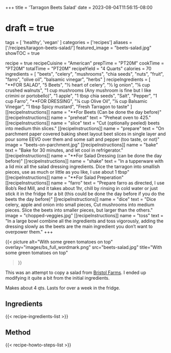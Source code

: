 +++
title = 'Tarragon Beets Salad'
date = 2023-08-04T11:56:15-08:00
# draft = true
tags = [
  'healthy',
  'vegan'
  ]
categories = ['recipes']
aliases = ['/recipes/taragon-beets-salad/']
featured_image = "beets-salad.jpg"
showTOC = true

recipe = true
recipeCuisine = "American"
prepTime = "PT20M"
cookTime = "PT20M"
totalTime = "PT20M"
recipeYield = "4 Quarts"
calories = 70
ingredients = [
  "beets",
  "celery",
  "mushrooms",
  "chia seeds",
  "nuts",
  "fruit",
  "farro",
  "olive oil",
  "balsamic vinegar",
  "herbs"
]
recipeIngredients = [
    "**FOR SALAD",
    "5 Beets",
    "½ heart of celery",
    "½ lg onion",
    "¼ cup crushed walnuts",
    "1 cup mushrooms (Any mushroom is fine but I like crimini or portobello)",
    "1 apple",
    "1 tbsp chia seeds",
    "Salt",
    "Pepper",
    "1 cup Farro",
    "**FOR DRESSING",
    "¼ cup Olive Oil",
    "¼ cup Balsamic Vinegar",
    "1 tbsp Spicy mustard",
    "Fresh Tarragon to taste"
  ]
[[recipeInstructions]]
  name = "**For Beets (Can be done the day before)"
[[recipeInstructions]]
  name = "preheat"
  text = "Preheat oven to 425."
[[recipeInstructions]]
  name = "slice"
  text = "Cut (optionally peeled) beets into medium thin slices."
[[recipeInstructions]]
  name = "prepare"
  text = "On parchment paper covered baking sheet layout beet slices in single layer and pour some EEVO over them and some salt and pepper (too taste, or not)"
  image = "beets-on-parchment.jpg"
[[recipeInstructions]]
  name = "bake"
  text = "Bake for 30 minutes, and let cool in refrigerator."
[[recipeInstructions]]
  name = "**For Salad Dressing (can be done the day before)"
[[recipeInstructions]]
  name = "shake"
  text = "In a tupperware with a lid mix all the salad dressing ingredients. Dice the tarragon into smallish pieces, use as much or little as you like, I use about 1 tbsp"
[[recipeInstructions]]
  name = "**For Salad Preperation"
[[recipeInstructions]]
  name = "farro"
  text = "Prepare farro as directed, I use Bob’s Red Mill, and it takes about 1hr, chill by rinsing in cold water or just stick it in the fridge for a bit (this could be done the day before if you do the beets the day before)"
[[recipeInstructions]]
  name = "dice"
  text = "Dice celery, apple and onion into small pieces, Cut mushrooms into medium pieces. Slice the beets into smaller pieces, but larger than the others."
  image = "chopped-veggies.jpg"
[[recipeInstructions]]
  name = "toss"
  text = "In a large bowl combine all the ingredients and toss vigorously, adding the dressing slowly as the beets are the main ingredient you don’t want to overpower them."
+++

  {{< picture
    alt="With some green tomatoes on top"
    overlay="images/bs_full_wordmark.png"
    src="beets-salad.jpg"
    title="With some green tomatoes on top"
  >}}

This was an attempt to copy a salad from [Bristol Farms](https://www.bristolfarms.com/). I ended up modifying it quite a bit from the initial ingredients.

<!--more-->

Makes about 4 qts. Lasts for over a week in the fridge.

## Ingredients
{{< recipe-ingredients-list >}}

## Method
{{< recipe-howto-steps-list >}}

